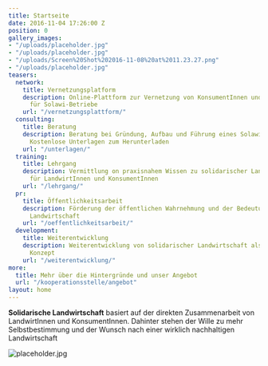 ```yaml
---
title: Startseite
date: 2016-11-04 17:26:00 Z
position: 0
gallery_images:
- "/uploads/placeholder.jpg"
- "/uploads/placeholder.jpg"
- "/uploads/Screen%20Shot%202016-11-08%20at%2011.23.27.png"
- "/uploads/placeholder.jpg"
teasers:
  network:
    title: Vernetzungsplatform
    description: Online-Plattform zur Vernetzung von KonsumentInnen und ProduzentInnen
      für Solawi-Betriebe
    url: "/vernetzungsplattform/"
  consulting:
    title: Beratung
    description: Beratung bei Gründung, Aufbau und Führung eines Solawi-Betriebes.
      Kostenlose Unterlagen zum Herunterladen
    url: "/unterlagen/"
  training:
    title: Lehrgang
    description: Vermittlung on praxisnahem Wissen zu solidarischer Landwirtschaft,
      für LandwirtInnen und KonsumentInnen
    url: "/lehrgang/"
  pr:
    title: Öffentlichkeitsarbeit
    description: Förderung der öffentlichen Wahrnehmung und der Bedeutung von solidarischer
      Landwirtschaft
    url: "/oeffentlichkeitsarbeit/"
  development:
    title: Weiterentwicklung
    description: Weiterentwicklung von solidarischer Landwirtschaft als gesamtbetriebliches
      Konzept
    url: "/weiterentwicklung/"
more:
  title: Mehr über die Hintergründe und unser Angebot
  url: "/kooperationsstelle/angebot"
layout: home
---
```


**Solidarische Landwirtschaft** basiert auf der direkten Zusammenarbeit von LandwirtInnen und KonsumentInnen. Dahinter stehen der Wille zu mehr Selbstbestimmung und der Wunsch nach einer wirklich nachhaltigen Landwirtschaft

![placeholder.jpg](/uploads/placeholder.jpg)